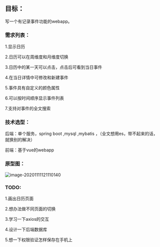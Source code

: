 ## 目标：

写一个有记录事件功能的webapp。

### 需求列表：

1.显示日历

2.日历可以在周维度和月维度切换

3.日历中的某一天可以点击，点击后可看到当日事件

4.在当日详情中可修改和新建事件

5.事件具有自定义的颜色属性

6.可以按时间顺序显示事件列表

7.支持对事件的全文搜索



### 技术选型：

后端：单个服务，spring boot ,mysql ,mybatis ，（全文想用es，带不起来的话，就换别的解决）

前端：基于vue的webapp



### 原型图：

![image-20201111121110140](C:\Users\xuhang01\AppData\Roaming\Typora\typora-user-images\image-20201111121110140.png)



### TODO:

1.画出日历页面

2.想办法做不同页面的切换

3.学习一下axios的交互

4.设计一下后端数据库

5.想一下权限验证怎样保存在手机上

